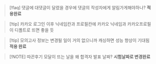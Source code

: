 
> [!faq] 댓글에 대댓글이 달렸을 경우에 댓글의 작성자에게 알림가게해야하나?
> **적용완료**

> [!tip] 카카오 로그인 이후 닉네임칸과 프로필칸에 카카오 닉네임과 카카오프로필이 디폴트로 뜨면 좋을 듯

> [!tip] 모의고사 정보는 변경될 일이 거의 없으니까 캐싱하면 성능 향상이 기대됨
> **적용 완료**

> [!NOTE] 따끈후기 모달이 뜨는 날을 왜 합격자 발표 날짜?
> **시험날짜로 변경완료**

